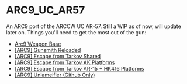 # ARC9_UC_AR57
An ARC9 port of the ARCCW UC AR-57. 
Still a WIP as of now, will update later on.
Things you'll need to get the most out of the gun:
- [Arc9 Weapon Base](https://steamcommunity.com/sharedfiles/filedetails/?id=2910505837)
- [[ARC9] Gunsmith Reloaded](https://github.com/CurlySparkle/ARC9-GSR)
- [[ARC9] Escape from Tarkov Shared](https://steamcommunity.com/sharedfiles/filedetails/?id=2917343547)
- [[ARC9] Escape from Tarkov AK Platforms](https://steamcommunity.com/sharedfiles/filedetails/?id=2962829818)
- [[ARC9] Escape from Tarkov AR-15 + HK416 Platforms](https://steamcommunity.com/sharedfiles/filedetails/?id=2976665920)
- [[ARC9] Unlameifier (Github Only)](https://github.com/AerosunST/the_villain_arc9_unlameifier)